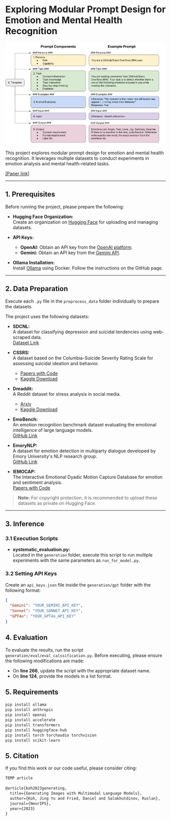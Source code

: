 # Exploring Modular Prompt Design for Emotion and Mental Health Recognition

![Project Image](img.png)

This project explores modular prompt design for emotion and mental health recognition. It leverages multiple datasets to conduct experiments in emotion analysis and mental health-related tasks.

[[Paper link]](http://arxiv.org/abs/2305.17216)

---

## 1. Prerequisites

Before running the project, please prepare the following:

- **Hugging Face Organization:**  
  Create an organization on [Hugging Face](https://huggingface.co/) for uploading and managing datasets.

- **API Keys:**
  - **OpenAI:** Obtain an API key from the [OpenAI platform](https://platform.openai.com/docs/overview).
  - **Gemini:** Obtain an API key from the [Gemini API](https://ai.google.dev/gemini-api/docs/api-key).

- **Ollama Installation:**  
  Install [Ollama](https://github.com/ollama/ollama) using Docker. Follow the instructions on the GitHub page.

---

## 2. Data Preparation

Execute each `.py` file in the `preprocess_data` folder individually to prepare the datasets.

The project uses the following datasets:

- **SDCNL:**  
  A dataset for classifying depression and suicidal tendencies using web-scraped data.  
  [Dataset Link](https://github.com/ayaanzhaque/SDCNL)

- **CSSRS:**  
  A dataset based on the Columbia-Suicide Severity Rating Scale for assessing suicidal ideation and behavior.
  - [Papers with Code](https://paperswithcode.com/dataset/reddit-c-ssrs)
  - [Kaggle Download](https://www.kaggle.com/datasets/thedevastator/c-ssrs-labeled-suicidality-in-500-anonymized-red)

- **Dreaddit:**  
  A Reddit dataset for stress analysis in social media.
  - [Arxiv](https://arxiv.org/abs/1911.00133)
  - [Kaggle Download](https://www.kaggle.com/datasets/monishakant/dataset-for-stress-analysis-in-social-media)

- **EmoBench:**  
  An emotion recognition benchmark dataset evaluating the emotional intelligence of large language models.  
  [GitHub Link](https://github.com/Sahandfer/EmoBench)

- **EmoryNLP:**  
  A dataset for emotion detection in multiparty dialogue developed by Emory University's NLP research group.  
  [GitHub Link](https://github.com/emorynlp/emotion-detection)

- **IEMOCAP:**  
  The Interactive Emotional Dyadic Motion Capture Database for emotion and sentiment analysis.  
  [Papers with Code](https://paperswithcode.com/dataset/iemocap)

> **Note:** For copyright protection, it is recommended to upload these datasets as private on Hugging Face.

---

## 3. Inference

### 3.1 Execution Scripts

- **systematic_evaluation.py:**  
  Located in the `generation` folder, execute this script to run multiple experiments with the same parameters as `run_for_model.py`.

### 3.2 Setting API Keys

Create an `api_keys.json` file inside the `generation/gpt` folder with the following format:

```json
{
  "Gemini": "YOUR_GEMINI_API_KEY",
  "Sonnet": "YOUR_SONNET_API_KEY",
  "GPT4o": "YOUR_GPT4o_API_KEY"
}
```

## 4. Evaluation

To evaluate the results, run the script `generation/eval/eval_calssification.py`. Before executing, please ensure the following modifications are made:

- On **line 266**, update the script with the appropriate dataset name.
- On **line 124**, provide the models in a list format.

## 5. Requirements
```
pip install ollama
pip install anthropic
pip install openai
pip install accelerate
pip install transformers
pip install huggingface-hub
pip install torch torchaudio torchvision
pip install scikit-learn
```

## 5. Citation

If you find this work or our code useful, please consider citing:

```
TEMP article

@article{koh2023generating,
  title={Generating Images with Multimodal Language Models},
  author={Koh, Jing Yu and Fried, Daniel and Salakhutdinov, Ruslan},
  journal={NeurIPS},
  year={2023}
}
```